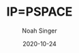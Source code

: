 ---
layout: post
title: "IP=PSPACE"
author: "Noah Singer"
presenter: "Noah Singer"
date:  2020-10-24
categories: [theory, complexity]
papers:
- name: "IP=PSPACE"
  link: "https://www.math.ucsd.edu/~sbuss/CourseWeb/Math268_2012F/Shamir92.pdf"
---